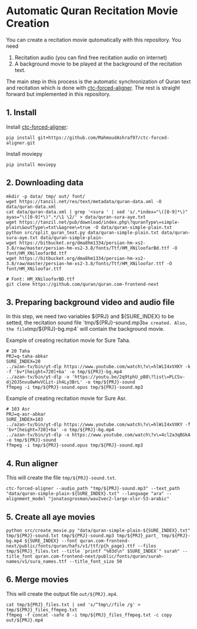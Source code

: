 # Automatic Quran Recitation Movie Creation
You can create a recitation movie qutomatically with this repository. You need 
  1) Recitation audio (you can find free recitation audio on internet) 
  2) A background movie to be played at the background of the recitation text.

The main step in this process is the automatic synchronization of Quran text and recitation which is done with 
[ctc-forced-aligner](https://github.com/MahmoudAshraf97/ctc-forced-aligner). The rest is straight forward but implemented in this repository.

## 1. Install
Install [ctc-forced-aligner](https://github.com/MahmoudAshraf97/ctc-forced-aligner):
```
pip install git+https://github.com/MahmoudAshraf97/ctc-forced-aligner.git
```

Install moviepy
```
pip install moviepy
```

## 2. Downloading data
```
mkdir -p data/ tmp/ out/ font/
wget https://tanzil.net/res/text/metadata/quran-data.xml -O data/quran-data.xml
cat data/quran-data.xml | grep '<sura ' | sed 's/.*index="\([0-9]*\)" ayas="\([0-9]*\)".*/\1 \2/' > data/quran-sura-aye.txt
wget https://tanzil.net/pub/download/index.php\?quranType\=simple-plain\&outType\=txt\&agree\=true -O data/quran-simple-plain.txt
python src/split_quran_text.py data/quran-simple-plain.txt data/quran-sura-aye.txt data/quran-simple-plain-
wget https://bitbucket.org/dma8hm1334/persian-hm-xs2-3.8/raw/master/persian-hm-xs2-3.8/fonts/Ttf/HM_XNiloofarBd.ttf -O font/HM_XNiloofarBd.ttf
wget https://bitbucket.org/dma8hm1334/persian-hm-xs2-3.8/raw/master/persian-hm-xs2-3.8/fonts/Ttf/HM_XNiloofar.ttf -O font/HM_XNiloofar.ttf

# Font: HM_XNiloofarBD.ttf
git clone https://github.com/quran/quran.com-frontend-next
```

## 3. Preparing background video and audio file
In this step, we need two variables ${PRJ} and ${SURE_INDEX} to be setted, 
the recitation sound file `tmp/${PRJ}-sound.mp3` be created.
Also, the file `tmp/${PRJ}-bg.mp4` will contain the background movie.

Example of creating recitation movie for Sure Taha.
```
# 20 Taha
PRJ=q-taha-abkar
SURE_INDEX=20
../azan-tv/bin/yt-dlp https://www.youtube.com/watch\?v\=hlWiI4xVXKY -k  -f 'bv*[height=720]+ba' -o tmp/${PRJ}-bg.mp4
../azan-tv/bin/yt-dlp -x 'https://youtu.be/2q9tphU_pB8\?list\=PLCSv-dj2OJ5nvu8wHvVCLzt-ih4Ly3BrL' -o tmp/${PRJ}-sound
ffmpeg -i tmp/${PRJ}-sound.opus tmp/${PRJ}-sound.mp3
```

Example of creating recitation movie for Sure Asr.
```
# 103 Asr
PRJ=q-asr-abkar
SURE_INDEX=103
../azan-tv/bin/yt-dlp https://www.youtube.com/watch\?v\=hlWiI4xVXKY -f 'bv*[height=720]+ba' -o tmp/${PRJ}-bg.mp4
../azan-tv/bin/yt-dlp -x https://www.youtube.com/watch\?v\=4cl2a3qBGkA -o tmp/${PRJ}-sound
ffmpeg -i tmp/${PRJ}-sound.opus tmp/${PRJ}-sound.mp3
```

## 4. Run aligner
This will create the file `tmp/${PRJ}-sound.txt`.
```
ctc-forced-aligner --audio_path "tmp/${PRJ}-sound.mp3" --text_path "data/quran-simple-plain-${SURE_INDEX}.txt" --language "ara" --alignment_model "jonatasgrosman/wav2vec2-large-xlsr-53-arabic"
```

## 5. Create all aye movies
```
python src/create_movie.py "data/quran-simple-plain-${SURE_INDEX}.txt" tmp/${PRJ}-sound.txt tmp/${PRJ}-sound.mp3 tmp/${PRJ}_part_ tmp/${PRJ}-bg.mp4 ${SURE_INDEX} --font quran.com-frontend-next/public/fonts/quran/hafs/v1/ttf/p{h_page}.ttf --files tmp/${PRJ}_files.txt --title `printf "%03d\n" $SURE_INDEX`" surah" --title_font quran.com-frontend-next/public/fonts/quran/surah-names/v1/sura_names.ttf --title_font_size 50
```

## 6. Merge movies
This will create the output file `out/${PRJ}.mp4`.
```
cat tmp/${PRJ}_files.txt | sed 's/^tmp\//file /g' > tmp/${PRJ}_files_ffmpeg.txt
ffmpeg -f concat -safe 0 -i tmp/${PRJ}_files_ffmpeg.txt -c copy out/${PRJ}.mp4
```

